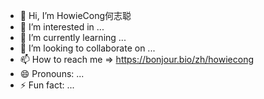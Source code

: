 - 👋 Hi, I’m HowieCong何志聪
- 👀 I’m interested in ...
- 🌱 I’m currently learning ...
- 💞️ I’m looking to collaborate on ...
- 📫 How to reach me => https://bonjour.bio/zh/howiecong
- 😄 Pronouns: ...
- ⚡ Fun fact: ...

<!---
HowieCong/HowieCong is a ✨ special ✨ repository because its `README.md` (this file) appears on your GitHub profile.
You can click the Preview link to take a look at your changes.
--->
